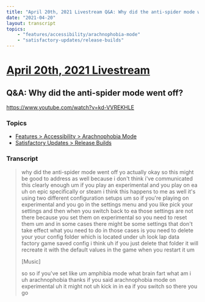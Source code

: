 ```yaml
---
title: "April 20th, 2021 Livestream Q&A: Why did the anti-spider mode went off?"
date: "2021-04-20"
layout: transcript
topics:
    - "features/accessibility/arachnophobia-mode"
    - "satisfactory-updates/release-builds"
---
```

# [April 20th, 2021 Livestream](../2021-04-20.md)
## Q&A: Why did the anti-spider mode went off?
https://www.youtube.com/watch?v=kd-VVREKHLE

### Topics
* [Features > Accessibility > Arachnophobia Mode](../topics/features/accessibility/arachnophobia-mode.md)
* [Satisfactory Updates > Release Builds](../topics/satisfactory-updates/release-builds.md)

### Transcript

> why did the anti-spider mode went off yo actually okay so this might be good to address as well because i don't think i've communicated this clearly enough um if you play an experimental and you play on ea uh on epic specifically or steam i think this happens to me as well it's using two different configuration setups um so if you're playing on experimental and you go in the settings menu and you like pick your settings and then when you switch back to ea those settings are not there because you set them on experimental so you need to reset them um and in some cases there might be some settings that don't take effect what you need to do in those cases is you need to delete your your config folder which is located under uh look lap data factory game saved config i think uh if you just delete that folder it will recreate it with the default values in the game when you restart it um
>
> [Music]
>
> so so if you've set like um amphibia mode what brain fart what am i uh arachnophobia thanks if you said arachnophobia mode on experimental uh it might not uh kick in in ea if you switch so there you go
